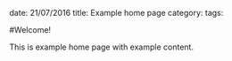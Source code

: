 date: 21/07/2016
title: Example home page
category: 
tags: 

#Welcome!

This is example home page with example content.